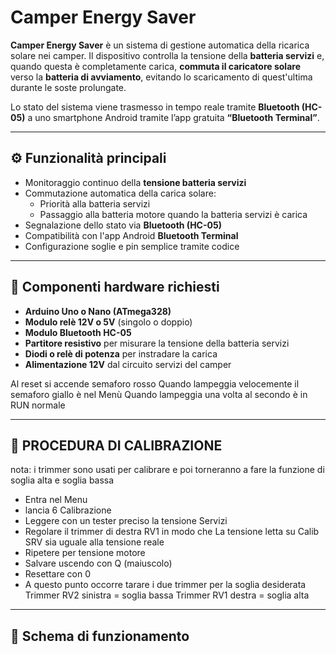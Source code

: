 # Camper Energy Saver

**Camper Energy Saver** è un sistema di gestione automatica della ricarica solare nei camper. Il dispositivo controlla la tensione della **batteria servizi** e, quando questa è completamente carica, **commuta il caricatore solare** verso la **batteria di avviamento**, evitando lo scaricamento di quest'ultima durante le soste prolungate.

Lo stato del sistema viene trasmesso in tempo reale tramite **Bluetooth (HC-05)** a uno smartphone Android tramite l’app gratuita **“Bluetooth Terminal”**.

---

## ⚙️ Funzionalità principali

- Monitoraggio continuo della **tensione batteria servizi**
- Commutazione automatica della carica solare:
  - Priorità alla batteria servizi
  - Passaggio alla batteria motore quando la batteria servizi è carica
- Segnalazione dello stato via **Bluetooth (HC-05)**
- Compatibilità con l'app Android **Bluetooth Terminal**
- Configurazione soglie e pin semplice tramite codice

---

## 🧰 Componenti hardware richiesti

- **Arduino Uno o Nano (ATmega328)**
- **Modulo relè 12V o 5V** (singolo o doppio)
- **Modulo Bluetooth HC-05**
- **Partitore resistivo** per misurare la tensione della batteria servizi
- **Diodi o relè di potenza** per instradare la carica
- **Alimentazione 12V** dal circuito servizi del camper

Al reset si accende semaforo rosso
Quando lampeggia velocemente il semaforo giallo è nel Menù
Quando lampeggia una volta al secondo è in RUN normale

******************************************
## 🧰 PROCEDURA DI CALIBRAZIONE
nota: i trimmer sono usati per calibrare e poi torneranno a fare la funzione di soglia alta e soglia bassa
- Entra nel Menu
- lancia 6 Calibrazione
- Leggere con un tester preciso la tensione Servizi
- Regolare il trimmer di destra RV1 in modo che La tensione letta su Calib SRV sia uguale alla tensione reale
- Ripetere per tensione motore
- Salvare uscendo con Q (maiuscolo)
- Resettare con 0
- A questo punto occorre tarare i due trimmer per la soglia desiderata 
  Trimmer RV2 sinistra = soglia bassa
  Trimmer RV1 destra = soglia alta

---

## 🔌 Schema di funzionamento


